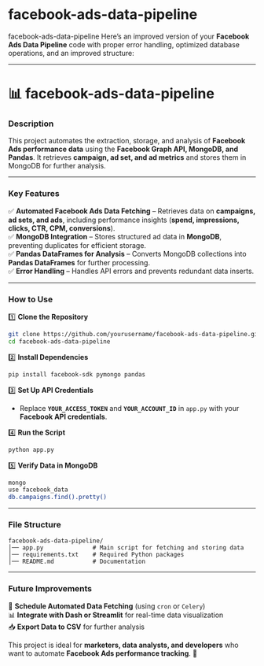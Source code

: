 # facebook-ads-data-pipeline
facebook-ads-data-pipeline
Here’s an improved version of your **Facebook Ads Data Pipeline** code with proper error handling, optimized database operations, and an improved structure:  

---


# 📊 **facebook-ads-data-pipeline**  

### **Description**  
This project automates the extraction, storage, and analysis of **Facebook Ads performance data** using the **Facebook Graph API, MongoDB, and Pandas**. It retrieves **campaign, ad set, and ad metrics** and stores them in MongoDB for further analysis.  

---

### **Key Features**  
✅ **Automated Facebook Ads Data Fetching** – Retrieves data on **campaigns, ad sets, and ads**, including performance insights (**spend, impressions, clicks, CTR, CPM, conversions**).  
✅ **MongoDB Integration** – Stores structured ad data in **MongoDB**, preventing duplicates for efficient storage.  
✅ **Pandas DataFrames for Analysis** – Converts MongoDB collections into **Pandas DataFrames** for further processing.  
✅ **Error Handling** – Handles API errors and prevents redundant data inserts.  

---

### **How to Use**  

1️⃣ **Clone the Repository**  
```bash
git clone https://github.com/yourusername/facebook-ads-data-pipeline.git
cd facebook-ads-data-pipeline
```

2️⃣ **Install Dependencies**  
```bash
pip install facebook-sdk pymongo pandas
```

3️⃣ **Set Up API Credentials**  
- Replace **`YOUR_ACCESS_TOKEN`** and **`YOUR_ACCOUNT_ID`** in `app.py` with your **Facebook API credentials**.

4️⃣ **Run the Script**  
```bash
python app.py
```

5️⃣ **Verify Data in MongoDB**  
```bash
mongo
use facebook_data
db.campaigns.find().pretty()
```

---

### **File Structure**  
```
facebook-ads-data-pipeline/
│── app.py              # Main script for fetching and storing data
│── requirements.txt    # Required Python packages
│── README.md           # Documentation
```

---

### **Future Improvements**  
🚀 **Schedule Automated Data Fetching** (using `cron` or `Celery`)  
📊 **Integrate with Dash or Streamlit** for real-time data visualization  
📥 **Export Data to CSV** for further analysis  

This project is ideal for **marketers, data analysts, and developers** who want to automate **Facebook Ads performance tracking**. 🚀

